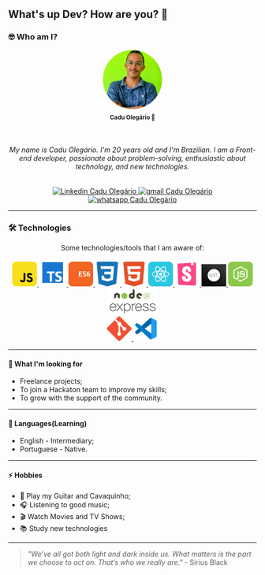 ## What's up Dev? How are you? 👋

### 🤓 Who am I?

<p align="center">
    <img 
        style="border-radius: 50%;"
        src="https://github.com/CaduOlegario/CaduOlegario/blob/main/assets/img-profile.png" 
        width="120px;" 
        alt="Foto Cadu">
    <br/>
    <sub><b>Cadu Olegário  🚀</b></sub>
</p>
</br>
<h6 align="center">
    My name is Cadu Olegário. I'm 20 years old and I'm Brazilian. I am a Front-end developer, passionate about problem-solving, enthusiastic about technology, and new technologies.
</h6>

<p align="center">
    <a href="https://www.linkedin.com/in/carlos-eduardo-oleg%C3%A1rio-0a36171b5/">
        <img 
            alt="Linkedin Cadu Olegário" 
            src="https://img.shields.io/badge/-Cadu%20Oleg%C3%A1rio-%230077b5?style=flat-square&logo=linkedin">
    </a>
    <a href="mailto:cadusilva.sacra@gmail.com">
        <img 
            alt="gmail Cadu Olegário" 
            src="https://img.shields.io/badge/Gmail-%23c14438?style=flat-square&logo=gmail&logoColor=white">
    </a>
    <a href="https://api.whatsapp.com/send?phone=5534997066786&text=Ol%C3%A1,%20Cadu!">
        <img 
            alt="whatsapp Cadu Olegário" 
            src="https://img.shields.io/badge/-Cadu%20Oleg%C3%A1rio-%2325D366?style=flat-square&logo=whatsapp&logoColor=white">
    </a>
</p>

---

### 🛠 Technologies

<p align="center">
Some technologies/tools that I am aware of:

<p align="center">
    <a href="https://www.javascript.com/">
        <img 
            src="https://github.com/CaduOlegario/CaduOlegario/blob/main/assets/icon-javascript.svg" 
            alt="logo JavaScript"
            width="50px"
            style="border-radius: 8px;">
    </a>
    <a href="https://www.typescriptlang.org/">
        <img 
            src="https://github.com/CaduOlegario/CaduOlegario/blob/main/assets/icon-typescript.png"
            alt="logo Typescript"
            width="56px">
    </a>
    <a href="http://www.ecma-international.org/ecma-262/6.0/">
        <img 
            src="https://github.com/CaduOlegario/CaduOlegario/blob/main/assets/icon-ecmascript6.svg" 
            alt="logo ECS6"
            width="50px"
            style="border-radius: 8px;">
    </a>
    <a href="https://developer.mozilla.org/en-US/docs/Web/CSS">
        <img 
            src="https://github.com/CaduOlegario/CaduOlegario/blob/main/assets/icon-css3.svg" 
            alt="logo CSS3"
            width="50px"
            style="border-radius: 8px;">
    </a>
    <a href="https://developer.mozilla.org/en-US/docs/Web/HTML">
        <img 
            src="https://github.com/CaduOlegario/CaduOlegario/blob/main/assets/icon-html5.svg" 
            alt="logo HTML5"
            width="50px"
            style="border-radius: 8px;">
    </a>
    <a href="https://reactjs.org/">
        <img 
            src="https://github.com/CaduOlegario/CaduOlegario/blob/main/assets/icon-react.svg"
            alt="logo React"
            width="50px"
            style="border-radius: 8px;">
    </a>
     <a href="https://storybook.js.org/">
        <img 
            src="https://github.com/CaduOlegario/CaduOlegario/blob/main/assets/icon-storybook.png" 
            alt="logo Storybook"
            width="50px">
    </a>
     <a href="https://nextjs.org/">
        <img 
            src="https://github.com/CaduOlegario/CaduOlegario/blob/main/assets/icon-nextjs.png" 
            alt="logo NextJs"
            width="50px">
    </a>
    <a href="https://nodejs.org/en/">
        <img 
            src="https://github.com/CaduOlegario/CaduOlegario/blob/main/assets/icon-nodejs.svg" 
            alt="logo Node.js"
            width="50px"
            style="border-radius: 8px;">
    </a>
    <a href="https://expressjs.com/">
        <img 
            src="https://github.com/CaduOlegario/CaduOlegario/blob/main/assets/icon-express2.png" 
            alt="logo express"
            width="100px">
    </a>
    </br>
    <a href="https://git-scm.com/">
        <img 
            src="https://github.com/CaduOlegario/CaduOlegario/blob/main/assets/icon-git.svg" 
            alt="logo git"
            width="50px">
    </a>
    <a href="https://code.visualstudio.com/">
        <img 
            src="https://github.com/CaduOlegario/CaduOlegario/blob/main/assets/icon-vscode.svg" 
            alt="logo Vscode"
            width="50px">
    </a>
</p>

---

#### 🚧 What I'm looking for

- Freelance projects;
- To join a Hackaton team to improve my skills;
- To grow with the support of the community.

---

#### 💬 Languages(Learning)

- English - Intermediary;
- Portuguese - Native.

---

#### ⚡ Hobbies

- 🎸 Play my Guitar and Cavaquinho;
- 🎧 Listening to good music;
- 🎬 Watch Movies and TV Shows;
- 📚 Study new technologies

---

> _"We’ve all got both light and dark inside us. What matters is the part we choose to act on. That’s who we really are."_ - Sirius Black
